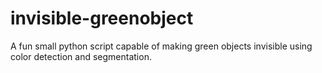 # invisible-greenobject
A fun small python script capable of making green objects invisible using color detection and segmentation.
